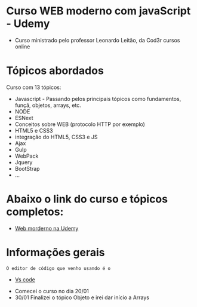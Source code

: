 # Curso WEB moderno com javaScript - Udemy

- Curso ministrado pelo professor Leonardo Leitão, da Cod3r cursos online

# Tópicos abordados

Curso com 13 tópicos:

  - Javascript - Passando pelos principais tópicos como fundamentos, funçã, objetos, arrays, etc.
  - NODE
  - ESNext
  - Conceitos sobre WEB (protocolo HTTP por exemplo)
  - HTML5 e CSS3
  - integração do HTML5, CSS3 e JS
  - Ajax
  - Gulp
  - WebPack
  - Jquery
  - BootStrap
  - ...
  
# Abaixo o link do curso e tópicos completos:
* [Web morderno na Udemy](https://www.udemy.com/curso-web/)

# Informações gerais
    
    O editor de código que venho usando é o  
* [Vs code](https://code.visualstudio.com/)
 
- Comecei o curso no dia 20/01
- 30/01 Finalizei o tópico Objeto e irei dar início a Arrays